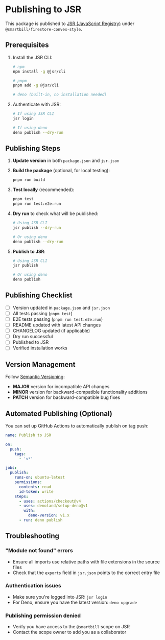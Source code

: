 # Publishing to JSR

This package is published to [JSR (JavaScript Registry)](https://jsr.io) under `@smartbill/firestore-convex-style`.

## Prerequisites

1. Install the JSR CLI:
   ```bash
   # npm
   npm install -g @jsr/cli
   
   # pnpm
   pnpm add -g @jsr/cli
   
   # deno (built-in, no installation needed)
   ```

2. Authenticate with JSR:
   ```bash
   # If using JSR CLI
   jsr login
   
   # If using deno
   deno publish --dry-run
   ```

## Publishing Steps

1. **Update version** in both `package.json` and `jsr.json`

2. **Build the package** (optional, for local testing):
   ```bash
   pnpm run build
   ```

3. **Test locally** (recommended):
   ```bash
   pnpm test
   pnpm run test:e2e:run
   ```

4. **Dry run** to check what will be published:
   ```bash
   # Using JSR CLI
   jsr publish --dry-run
   
   # Or using deno
   deno publish --dry-run
   ```

5. **Publish to JSR**:
   ```bash
   # Using JSR CLI
   jsr publish
   
   # Or using deno
   deno publish
   ```

## Publishing Checklist

- [ ] Version updated in `package.json` and `jsr.json`
- [ ] All tests passing (`pnpm test`)
- [ ] E2E tests passing (`pnpm run test:e2e:run`)
- [ ] README updated with latest API changes
- [ ] CHANGELOG updated (if applicable)
- [ ] Dry run successful
- [ ] Published to JSR
- [ ] Verified installation works

## Version Management

Follow [Semantic Versioning](https://semver.org/):
- **MAJOR** version for incompatible API changes
- **MINOR** version for backward-compatible functionality additions
- **PATCH** version for backward-compatible bug fixes

## Automated Publishing (Optional)

You can set up GitHub Actions to automatically publish on tag push:

```yaml
name: Publish to JSR

on:
  push:
    tags:
      - 'v*'

jobs:
  publish:
    runs-on: ubuntu-latest
    permissions:
      contents: read
      id-token: write
    steps:
      - uses: actions/checkout@v4
      - uses: denoland/setup-deno@v1
        with:
          deno-version: v1.x
      - run: deno publish
```

## Troubleshooting

### "Module not found" errors
- Ensure all imports use relative paths with file extensions in the source files
- Check that the `exports` field in `jsr.json` points to the correct entry file

### Authentication issues
- Make sure you're logged into JSR: `jsr login`
- For Deno, ensure you have the latest version: `deno upgrade`

### Publishing permission denied
- Verify you have access to the `@smartbill` scope on JSR
- Contact the scope owner to add you as a collaborator

